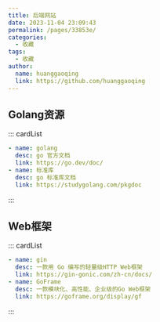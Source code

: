 ```yaml
---
title: 后端网站
date: 2023-11-04 23:09:43
permalink: /pages/33853e/
categories:
  - 收藏
tags:
  - 收藏
author: 
  name: huanggaoqing
  link: https://github.com/huanggaoqing
---
```


## Golang资源
::: cardList
```yaml
- name: golang
  desc: go 官方文档
  link: https://go.dev/doc/
- name: 标准库
  desc: go 标准库文档
  link: https://studygolang.com/pkgdoc
```
:::

## Web框架
::: cardList
```yaml
- name: gin
  desc: 一款用 Go 编写的轻量级HTTP Web框架
  link: https://gin-gonic.com/zh-cn/docs/
- name: GoFrame
  desc: 一款模块化、高性能、企业级的Go Web框架
  link: https://goframe.org/display/gf
```
:::
